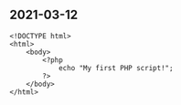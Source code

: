 
## 2021-03-12
```
<!DOCTYPE html>
<html>
    <body>
        <?php
            echo "My first PHP script!";
        ?>
    </body>
</html>
```
## 
```

```
